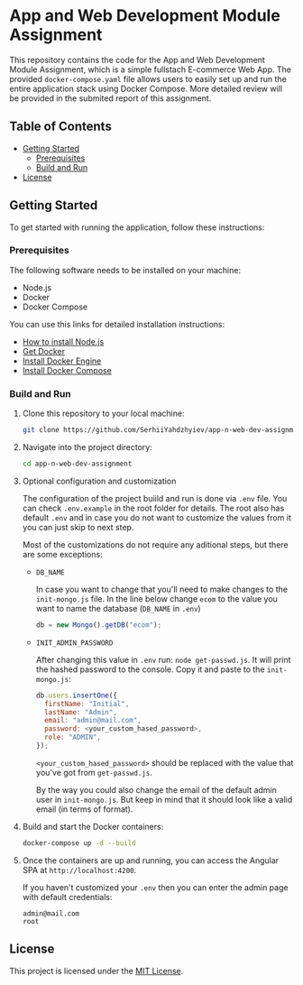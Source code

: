 # App and Web Development Module Assignment

This repository contains the code for the App and Web Development Module
Assignment, which is a simple fullstach E-commerce Web App. The provided
`docker-compose.yaml` file allows users to easily set up and run the entire
application stack using Docker Compose. More detailed review will be provided in
the submited report of this assignment.

## Table of Contents

- [Getting Started](#start)
  - [Prerequisites](#pre)
  - [Build and Run](#install)
- [License](#license)

## Getting Started<a name="start"></a>

To get started with running the application, follow these instructions:

### Prerequisites<a name="pre"></a>

The following software needs to be installed on your machine:

- Node.js
- Docker
- Docker Compose

You can use this links for detailed installation instructions:

- [How to install Node.js](https://nodejs.org/en/learn/getting-started/how-to-install-nodejs)
- [Get Docker](https://docs.docker.com/get-docker/)
- [Install Docker Engine](https://docs.docker.com/engine/install/)
- [Install Docker Compose](https://docs.docker.com/compose/install/)

### Build and Run<a name="install"></a>

1. Clone this repository to your local machine:

   ```bash
   git clone https://github.com/SerhiiYahdzhyiev/app-n-web-dev-assignment.git
   ```

2. Navigate into the project directory:

   ```bash
   cd app-n-web-dev-assignment
   ```

3. Optional configuration and customization

   The configuration of the project buiild and run is done via `.env` file. You
   can check `.env.example` in the root folder for details. The root also has
   default `.env` and in case you do not want to customize the values from it
   you can just skip to next step.

   Most of the customizations do not require any aditional steps, but there are
   some exceptions:

   - `DB_NAME`

     In case you want to change that you'll need to make changes to the
     `init-mongo.js` file. In the line below change `ecom` to the value you want
     to name the database (`DB_NAME` in `.env`)

     ```js
     db = new Mongo().getDB("ecom");
     ```

   - `INIT_ADMIN_PASSWORD`

     After changing this value in `.env` run: `node get-passwd.js`. It will
     print the hashed password to the console. Copy it and paste to the
     `init-mongo.js`:

     ```js
     db.users.insertOne({
       firstName: "Initial",
       lastName: "Admin",
       email: "admin@mail.com",
       password: <your_custom_hased_password>,
       role: "ADMIN",
     });
     ```

     `<your_custom_hased_password>` should be replaced with the value that
     you've got from `get-passwd.js`.

     By the way you could also change the email of the default admin user in
     `init-mongo.js`. But keep in mind that it should look like a valid email
     (in terms of format).

4. Build and start the Docker containers:

   ```bash
   docker-compose up -d --build
   ```

5. Once the containers are up and running, you can access the Angular SPA at
   `http://localhost:4200`.

   If you haven't customized your `.env` then you can enter the admin page with
   default credentials:

   ```
   admin@mail.com
   root
   ```

## License<a name="license"></a>

This project is licensed under the [MIT License](LICENSE.md).
